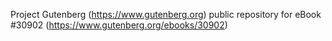 Project Gutenberg (https://www.gutenberg.org) public repository for eBook #30902 (https://www.gutenberg.org/ebooks/30902)
